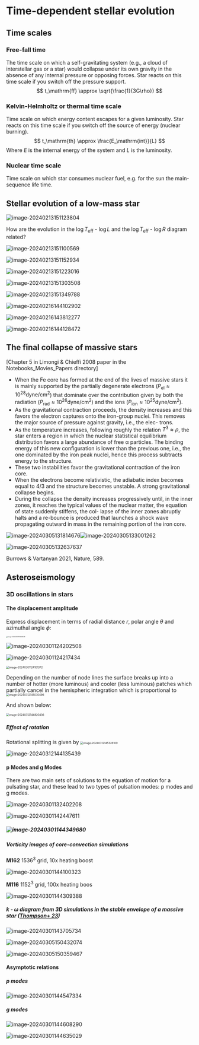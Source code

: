 # Time-dependent stellar evolution

## Time scales

### Free-fall time 

The time scale on which a self-gravitating system (e.g., a cloud of interstellar gas or a star) would collapse under its own gravity in the absence of any internal pressure or opposing forces. Star reacts on this time scale if you switch off the pressure support.
$$
t_\mathrm{ff} \approx \sqrt{\frac{1}{3G\rho}}
$$

### Kelvin-Helmholtz or thermal time scale

Time scale on which energy content escapes for a given luminosity. Star reacts on this time scale if you switch off the source of energy (nuclear burning).
$$
t_\mathrm{th} \approx \frac{E_\mathrm{int}}{L}
$$
Where $E$ is the internal energy of the system and $L$ is the luminosity.

### Nuclear time scale

Time scale on which star consumes nuclear fuel, e.g. for the sun the main-sequence life time. 

## Stellar evolution of a low-mass star

![image-20240213151123804](7.Time-dependent_stellar_evolution.assets/image-20240213151123804.png)

How are the evolution in the $\log T_\mathrm{eff}$ - $\log L$ and the   $\log T_\mathrm{eff}$ - $\log R$ diagram related?

![image-20240213151100569](7.Time-dependent_stellar_evolution.assets/image-20240213151100569.png)



![image-20240213151152934](7.Time-dependent_stellar_evolution.assets/image-20240213151152934.png)

![image-20240213151223016](7.Time-dependent_stellar_evolution.assets/image-20240213151223016.png)

![image-20240213151303508](7.Time-dependent_stellar_evolution.assets/image-20240213151303508.png)

![image-20240213151349788](7.Time-dependent_stellar_evolution.assets/image-20240213151349788.png)

![image-20240216144102902](7.Time-dependent_stellar_evolution.assets/image-20240216144102902.png)



![image-20240216143812277](7.Time-dependent_stellar_evolution.assets/image-20240216143812277.png)

![image-20240216144128472](7.Time-dependent_stellar_evolution.assets/image-20240216144128472.png)

## The final collapse of massive stars

[Chapter 5 in Limongi & Chieffi 2008 paper in the Notebooks_Movies_Papers directory]

* When the Fe core has formed at the end of the lives of massive stars it is mainly supported by the partially degenerate electrons ($P_\mathrm{el} \approx 10^{28} \mathrm{dyne/cm^2}$) that dominate over the contribution given by both the radiation ($P_\mathrm{rad} \approx 10^{26} \mathrm{dyne/cm^2}$) and the ions ($P_\mathrm{ion} \approx 10^{25} \mathrm{dyne/cm^2}$). 
* As the gravitational contraction proceeds, the density increases and this favors the electron captures onto the iron-group nuclei. This removes the major source of pressure against gravity, i.e., the elec- trons. 
* As the temperature increases, following roughly the relation $T^3 \approx \rho$, the star enters a region in which the nuclear statistical equilibrium distribution favors a large abundance of free α particles. The binding energy of this new configuration is lower than the previous one, i.e., the one dominated by the iron peak nuclei, hence this process subtracts energy to the structure. 
* These two instabilities favor the gravitational contraction of the iron core. 
* When the electrons become relativistic, the adiabatic index becomes equal to 4/3 and the structure becomes unstable. A strong gravitational collapse begins.
* During the collapse the density increases progressively until, in the inner zones, it reaches the typical values of the nuclear matter, the equation of state suddenly stiffens, the col- lapse of the inner zones abruptly halts and a re-bounce is produced that launches a shock wave propagating outward in mass in the remaining portion of the iron core.

![image-20240305131814676](7.Time-dependent_stellar_evolution.assets/image-20240305131814676.png)![image-20240305133001262](7.Time-dependent_stellar_evolution.assets/image-20240305133001262.png)



![image-20240305132637637](7.Time-dependent_stellar_evolution.assets/image-20240305132637637.png)

Burrows & Vartanyan 2021, Nature, 589. 

## Asteroseismology

### 3D oscillations in stars

#### The displacement amplitude

Express displacement in terms of radial distance $r$, polar angle $\theta$ and azimuthal angle $\phi$:

<img src="7.Time-dependent_stellar_evolution.assets/image-20240305151459028.png" alt="image-20240305151459028" style="zoom:25%;" />

![image-20240301124202508](7.Time-dependent_stellar_evolution.assets/image-20240301124202508.png)

![image-20240301124217434](7.Time-dependent_stellar_evolution.assets/image-20240301124217434.png)



<img src="7.Time-dependent_stellar_evolution.assets/image-20240301124101372.png" alt="image-20240301124101372" style="zoom:50%;" />

Depending on the number of node lines the surface breaks up into a number of hotter (more luminous) and cooler (less luminous) patches which partially cancel in the hemispheric integration which is proportional to <img src="7.Time-dependent_stellar_evolution.assets/image-20240312145030496.png" alt="image-20240312145030496" style="zoom:50%;" />

And shown below:

<img src="7.Time-dependent_stellar_evolution.assets/image-20240312144820436.png" alt="image-20240312144820436" style="zoom:50%;" />

##### Effect of rotation

Rotational splitting is given by <img src="7.Time-dependent_stellar_evolution.assets/image-20240312145328109.png" alt="image-20240312145328109" style="zoom:50%;" />

![image-20240312144135439](7.Time-dependent_stellar_evolution.assets/image-20240312144135439.png)

#### p Modes and g Modes

There are two main sets of solutions to the equation of motion for a pulsating star, and these lead to two types of pulsation modes: p modes and g modes.

![image-20240301132402208](7.Time-dependent_stellar_evolution.assets/image-20240301132402208.png)

![image-20240301142447611](7.Time-dependent_stellar_evolution.assets/image-20240301142447611.png)

##### ![image-20240301144349680](7.Time-dependent_stellar_evolution.assets/image-20240301144349680.png)

##### Vorticity images of core-convection simulations 

**M162** $1536^3$ grid, 10x heating boost

![image-20240301144100323](7.Time-dependent_stellar_evolution.assets/image-20240301144100323.png)

**M116** $1152^3$ grid, 100x heating boos

![image-20240301144309388](7.Time-dependent_stellar_evolution.assets/image-20240301144309388.png)

##### $k$ - $\omega$ diagram from 3D simulations in the stable envelope of a massive star ([Thompson+ 23](https://arxiv.org/abs/2303.06125))

![image-20240301143705734](7.Time-dependent_stellar_evolution.assets/image-20240301143705734.png)

![image-20240305150432074](7.Time-dependent_stellar_evolution.assets/image-20240305150432074.png)



![image-20240305150359467](7.Time-dependent_stellar_evolution.assets/image-20240305150359467.png)



#### Asymptotic relations

##### p modes

![image-20240301144547334](7.Time-dependent_stellar_evolution.assets/image-20240301144547334.png)

##### g modes

![image-20240301144608290](7.Time-dependent_stellar_evolution.assets/image-20240301144608290.png)

![image-20240301144635029](7.Time-dependent_stellar_evolution.assets/image-20240301144635029.png)

